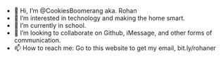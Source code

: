 - 👋 Hi, I’m @CookiesBoomerang aka. Rohan
- 👀 I’m interested in technology and making the home smart.
- 🌱 I’m currently in school.
- 💞️ I’m looking to collaborate on Github, iMessage, and other forms of communication.
- 📫 How to reach me: Go to this website to get my email, bit.ly/rohaner

<!---
CookiesBoomerang/CookiesBoomerang is a ✨ special ✨ repository because its `README.md` (this file) appears on your GitHub profile.
You can click the Preview link to take a look at your changes.
--->
